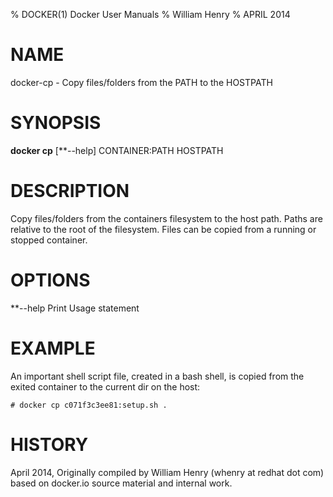 % DOCKER(1) Docker User Manuals
% William Henry
% APRIL 2014
# NAME
docker-cp - Copy files/folders from the PATH to the HOSTPATH

# SYNOPSIS
**docker cp** [**--help] CONTAINER:PATH HOSTPATH

# DESCRIPTION
Copy files/folders from the containers filesystem to the host
path. Paths are relative to the root of the filesystem. Files
can be copied from a running or stopped container.

# OPTIONS

**--help  Print Usage statement

# EXAMPLE
An important shell script file, created in a bash shell, is copied from
the exited container to the current dir on the host:

    # docker cp c071f3c3ee81:setup.sh .

# HISTORY
April 2014, Originally compiled by William Henry (whenry at redhat dot com)
based on docker.io source material and internal work.

